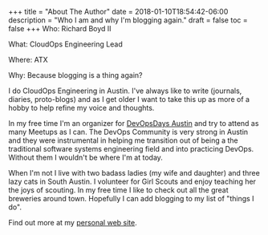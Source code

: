 +++
title = "About The Author"
date = 2018-01-10T18:54:42-06:00
description = "Who I am and why I'm blogging again."
draft = false
toc = false
+++
Who: Richard Boyd II

What: CloudOps Engineering Lead

Where: ATX

Why: Because blogging is a thing again?

I do CloudOps Engineering in Austin. I've always like to write (journals, 
diaries, proto-blogs) and as I get older I want to take this up as more of a 
hobby to help refine my voice and thoughts. 

In my free time I'm an organizer for [DevOpsDays Austin](https://www.devopsdays.org/events/2019-austin/contact/)
and try to attend as many Meetups as I can. The DevOps Community is very strong 
in Austin and they were instrumental in helping me transition out of being a 
the traditional software systems engineering field and into practicing DevOps.
Without them I wouldn't be where I'm at today.

When I'm not I live with two badass ladies (my wife and daughter) and  three 
lazy cats in South Austin. I volunteer for Girl Scouts and enjoy teaching her 
the joys of scouting. In my free time I like to check out all the great 
breweries around town. Hopefully I can add blogging to my list of "things I do".

Find out more at my [personal web site](https://richardboydii.com).
